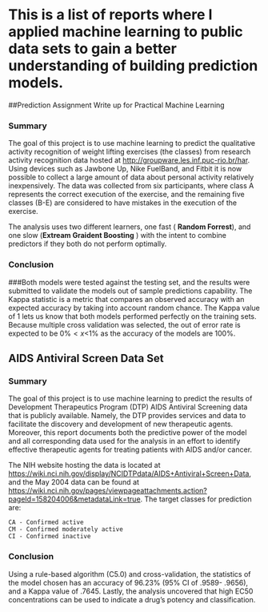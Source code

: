 # This is a list of reports where I applied machine learning to public data sets to gain a better understanding of building prediction models.

##Prediction Assignment Write up for Practical Machine Learning

### Summary
The goal of this project is to use machine learning to predict the qualitative activity recognition of weight lifting exercises (the classes) from research activity recognition data hosted at <http://groupware.les.inf.puc-rio.br/har>. Using devices such as Jawbone Up, Nike FuelBand, and Fitbit it is now possible to collect a large amount of data about personal activity relatively inexpensively. The data was collected from six participants, where class A represents the correct execution of the exercise, and the remaining five classes (B-E) are considered to have mistakes in the execution of the exercise.  

The analysis uses two different learners, one fast ( **Random Forrest**), and one slow (**Extream Graident Boosting** ) with the intent to combine predictors if they both do not perform optimally.

### Conclusion

###Both models were tested against the testing set, and the results were submitted to validate the models out of sample predictions capability. The Kappa statistic is a metric that compares an observed accuracy with an expected accuracy by taking into account random chance. The Kappa value of 1 lets us know that both models performed perfectly on the training sets.  Because multiple cross validation was selected, the out of error rate is expected to be 0%$<x$<1% as the accuracy of the models are 100%.

## AIDS Antiviral Screen Data Set

### Summary
The goal of this project is to use machine learning to predict the results of Development Therapeutics Program (DTP) AIDS Antiviral Screening data that is publicly available. Namely, the DTP provides services and data to facilitate the discovery and development of new therapeutic agents. Moreover, this report documents both the predictive power of the model and all corresponding data used for the analysis in an effort to identify effective therapeutic agents for treating patients with AIDS and/or cancer.

The NIH website hosting the data is located at https://wiki.nci.nih.gov/display/NCIDTPdata/AIDS+Antiviral+Screen+Data, and the May 2004 data can be found at https://wiki.nci.nih.gov/pages/viewpageattachments.action?pageId=158204006&metadataLink=true. The target classes for prediction are:

    CA - Confirmed active
    CM - Confirmed moderately active
    CI - Confirmed inactive

### Conclusion
Using a rule-based algorithm (C5.0) and cross-validation, the statistics of the model chosen has an accuracy of 96.23% (95% CI of .9589- .9656), and a Kappa value of .7645. Lastly, the analysis uncovered that high EC50 concentrations can be used to indicate a drug’s potency and classification.